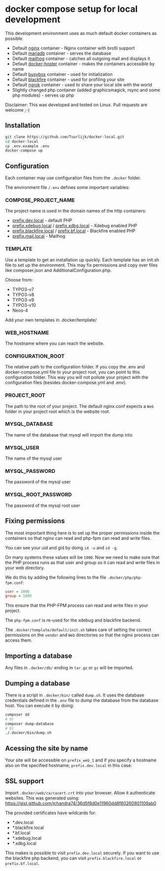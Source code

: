 # docker compose setup for local development
This development environment uses as much default docker containers as possible.

* Default [nginx](https://hub.docker.com/fholzer/nginx-brotli) container - Nginx container with brotli support
* Default [mariadb](https://hub.docker.com/_/mariadb) container - serves the database
* Default [mailhog](https://hub.docker.com/r/mailhog/mailhog) container - catches all outgoing mail and displays it
* Default [docker-hoster](https://hub.docker.com/r/dvdarias/docker-hoster) container - makes the containers accessible by name
* Default [busybox](https://hub.docker.com/_/busybox) container - used for initialization
* Default [blackfire](https://hub.docker.com/blackfire/blackfire) container - used for profiling your site
* Default [ngrok](https://hub.docker.com/wernight/ngrok) container - used to share your local site with the world
* Slightly changed php container (added graphicsmagick, rsync and some php modules) - serves up php

Disclaimer: This was developed and tested on Linux. Pull requests are welcome ;-)

## Installation

```bash
git clone https://github.com/Tuurlijk/docker-local.git
cd docker-local
cp .env.example .env
docker-compose up
```

## Configuration
Each container may use configuration files from the `.docker` folder.

The environment file `/.env` defines some important variables:

### COMPOSE_PROJECT_NAME
The project name is used in the domain names of the http containers:
* [prefix.dev.local](https://prefix.dev.local) - default PHP
* [prefix.xdebug.local](https://prefix.xdebug.local) / [prefix.xdbg.local](https://prefix.xdbg.local) - Xdebug enabled PHP
* [prefix.blackfire.local](https://prefix.blackfire.local) / [prefix.bf.local](https://prefix.bf.local) - Blackfire enabled PHP
* [prefix.mail.local](https://prefix.mail.local) - Mailhog

### TEMPLATE ###
Use a template to get an installation up quickly. Each template has an init.sh file to set up the environment. This may fix permissions and copy over files like composer.json and AdditionalConfiguration.php.

Choose from: 
* TYPO3-v7
* TYPO3-v8
* TYPO3-v9
* TYPO3-v10
* Neos-4

Add your own templates in .docker/template/

### WEB_HOSTNAME
The hostname where you can reach the website.

### CONFIGURATION_ROOT
The relative path to the configuration folder. If you copy the .env and docker-compose.yml file to your project root, you can point to this configuration folder. This way you will not pollute your project with the configuration files (besides docker-compose.yml and .env).

### PROJECT_ROOT
The path to the root of your project. The default nginx.conf expects a `Web` folder in your project root which is the website root.

### MYSQL_DATABASE
The name of the database that mysql will import the dump into

### MYSQL_USER
The name of the mysql user

### MYSQL_PASSWORD
The password of the mysql user

### MYSQL_ROOT_PASSWORD
The password of the mysql root user

## Fixing permissions
The most important thing here is to set up the proper permissions inside the containers so that nginx can read and php-fpm can read and write files.

You can see your uid and gid by doing `id -u` and `id -g`.

On many systems these values will be `1000`. Now we need to make sure that the PHP process runs as that user and group so it can read and write files in your web directory.

We do this by adding the following lines to the file `.docker/php/php-fpm.conf`:
```ini
user = 1000
group = 1000
```

This ensure that the PHP-FPM process can read and write files in your project.

The `php-fpm.conf` is re-used for the xdebug and blackfire backend.

The `.docker/template/default/init.sh` takes care of setting the correct permissions on the `vendor` and `Web` directories so that the nginx process can access them.

## Importing a database
Any files in `.docker/db/` ending in `tar.gz` or `gz` will be imported.

## Dumping a database
There is a script in `.docker/bin/` called `dump.sh`. It uses the database credentials defined in the `.env` file to dump the database from the database host. You can execute it by doing:
```bash
composer dd
# Or
composer dump-database
# Or
./.docker/bin/dump.sh
```

## Acessing the site by name
Your site will be accessible on `prefix_web_1` and if you specify a hostname also on the specified hostname; `prefix.dev.local` in this case:

## SSL support
Import `.docker/web/ca/cacert.crt` into your browser. Allow it authenticate websites.
This was generated using: https://gist.github.com/jchandra74/36d5f8d0e11960dd8f80260801109ab0

The provided certificates have wildcards for:
* *.dev.local
* *.blackfire.local
* *.bf.local
* *.xdebug.local
* *.xdbg.local

This makes is possible to visit `prefix.dev.local` securely. If you want to use the blackfire php backend, you can visit `prefix.blackfire.local` or `prefix.bf.local`.
